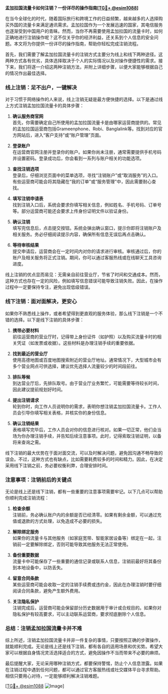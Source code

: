 **孟加拉国流量卡如何注销？一份详尽的操作指南[[TG💪+ @esim1088](https://t.me/s/esim1088)]**

在当今全球化的时代，随着国际旅行和跨境工作的日益频繁，越来越多的人选择购买外国的流量卡来满足通讯需求。孟加拉国作为一个发展迅速的国家，其电信服务也逐渐受到中国用户的青睐。然而，当你不再需要使用孟加拉国的流量卡时，如何正确地进行注销操作呢？这不仅关乎你的经济利益，还关系到个人信息的安全问题。本文将为你提供一份详尽的操作指南，帮助你轻松完成注销流程。

首先，我们需要了解孟加拉国流量卡的注销方式主要分为线上和线下两种途径。这两种方式各有优劣，具体选择取决于个人的实际情况以及对操作便捷性的需求。接下来，我们将逐一介绍这两种注销方法，并附上详细步骤，以便大家能够根据自己的情况作出最佳选择。

### 线上注销：足不出户，一键解决

对于习惯于网络操作的人来说，线上注销无疑是最方便快捷的选择。以下是通过线上方式注销孟加拉国流量卡的具体步骤：

1. **确认服务商官网**  
   首先，你需要确定自己所使用的孟加拉国流量卡是由哪家运营商提供的。常见的孟加拉国运营商包括Grameenphone、Robi、Banglalink等。找到对应的官方网站后，进入“客户支持”或“账户管理”页面。

2. **登录账户**  
   在运营商官网注册并登录你的账户。如果你尚未注册，通常需要提供手机号码并设置密码。登录成功后，你会看到一系列与账户相关的功能选项。

3. **查找注销选项**  
   登录后，仔细浏览页面中的菜单选项，寻找“注销账户”或“取消服务”的入口。有些运营商可能会将其隐藏在“我的订单”或“服务管理”中，因此需要耐心查找。

4. **填写注销申请表**  
   找到注销入口后，系统会要求你填写相关信息，例如姓名、手机号码、订单号等。部分运营商可能还会要求上传身份证明文件以验证身份。

5. **确认注销**  
   填写完信息后，点击提交按钮。系统会弹出确认窗口，提示你即将注销账户及相关服务。务必仔细阅读提示内容，确保所有信息无误后再点击确认。

6. **等待审核结果**  
   提交申请后，运营商会在一定时间内对你的请求进行审核。审核通过后，你的账户及相关服务将正式注销。期间，你可以通过客服热线或在线聊天工具咨询进度。

线上注销的优点显而易见：无需亲自前往营业厅，节省了时间和交通成本。然而，这种方式也存在一定的风险，例如填写信息错误可能导致注销失败。因此，在操作过程中一定要保持专注，避免出现低级错误。

### 线下注销：面对面解决，更安心

如果你不熟悉线上操作，或者希望得到更直观的服务体验，那么线下注销是一个不错的选择。以下是线下注销的具体步骤：

1. **携带必要材料**  
   前往运营商的营业厅时，记得带上身份证件（如护照）以及购买流量卡时的相关凭证（如发票或收据）。这些材料是办理注销手续的重要依据。

2. **找到最近的营业厅**  
   使用高德地图或百度地图搜索附近的营业厅地址。通常情况下，大型城市会有多个营业网点可供选择，建议优先选择人流量较少的时间段前往。

3. **排队等候**  
   到达营业厅后，先排队取号。由于营业厅业务繁忙，可能需要等待较长时间，因此建议提前规划好时间。

4. **提出注销请求**  
   轮到你时，向工作人员说明你的需求，表明你想注销孟加拉国流量卡。工作人员会引导你填写相关表格，并核实你的身份信息。

5. **确认注销结果**  
   表格填写完毕后，工作人员会对你的信息进行核对。如果一切正常，他们会当场为你办理注销手续，并告知后续注意事项。此时，记得索取注销证明，以备将来查询之需。

线下注销的最大优势在于面对面交流，可以及时解决问题，避免因沟通不畅导致的误会。不过，这种方式也有缺点，比如需要耗费较多的时间和精力。因此，在决定采用线下注销之前，务必要权衡利弊，合理安排时间。

### 注意事项：注销前后的关键点

无论是线上还是线下注销，都有一些重要的注意事项需要牢记。以下几点可以帮助你顺利完成注销流程：

1. **检查余额**  
   注销前，务必确认账户内的余额是否已经清零。如果有剩余金额，可以通过充值或退款的方式处理，以免造成不必要的损失。

2. **解除绑定服务**  
   如果你的流量卡与其他服务（如家庭宽带、智能家居设备等）绑定在一起，注销前一定要解除绑定，否则可能导致其他服务无法正常使用。

3. **备份重要数据**  
   流量卡中可能保存了一些重要的通信记录或联系人信息，注销前最好将其备份到本地设备中，以防丢失。

4. **留意合同条款**  
   某些运营商可能会收取一定的注销手续费或违约金，因此在办理注销时要仔细阅读合同条款，避免产生额外费用。

5. **关注隐私保护**  
   注销完成后，运营商可能会保留部分历史数据用于审计或合规目的。如果你对隐私保护有较高要求，可以主动联系运营商，要求彻底删除个人信息。

### 总结：注销孟加拉国流量卡并不难

综上所述，注销孟加拉国流量卡并非一件复杂的事情，只要按照正确的步骤操作，就能顺利完成。无论是线上还是线下注销，都有各自的适用场景和优劣势。希望大家可以根据自身情况灵活选择适合的方式，避免因操作不当而带来不必要的麻烦。

最后提醒大家，无论采用哪种注销方式，都要保持警惕，防止个人信息泄露。如果在注销过程中遇到任何问题，都可以通过官方客服热线或社交媒体平台寻求帮助。相信只要用心对待，一定能够顺利解决注销难题。

[[TG💪+ @esim1088](https://t.me/s/esim1088) ![Image](https://i.postimg.cc/4NQfJmqS/Snipaste-2025-05-13-00-14-12.png)]